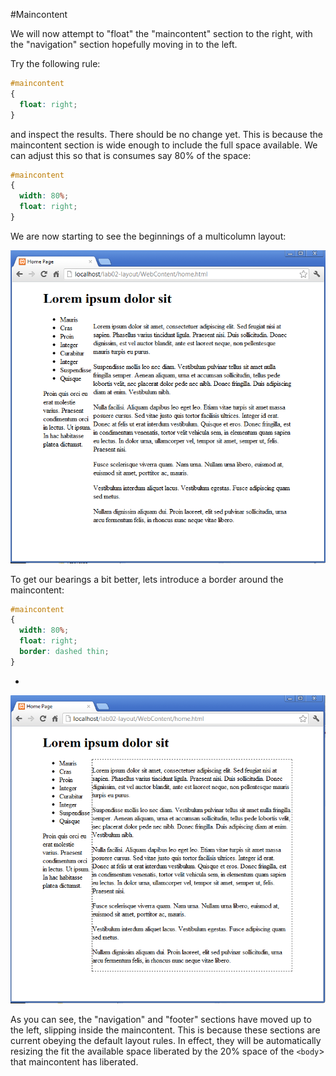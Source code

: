 #Maincontent

We will now attempt to "float" the "maincontent" section to the right, with the "navigation" section hopefully moving in to the left.

Try the following rule:

~~~css
#maincontent
{  
  float: right;  
}
~~~

and inspect the results. There should be no change yet. This is because the maincontent section is wide enough to include the full space available. We can adjust this so that is consumes say 80% of the space:

~~~css
#maincontent
{  
  width: 80%;
  float: right;  
}
~~~

We are now starting to see the beginnings of a multicolumn layout:

![](./img/03.png)

To get our bearings a bit better, lets introduce a border around the maincontent:

~~~css
#maincontent
{  
  width: 80%;
  float: right;  
  border: dashed thin;
}
~~~

-

![](./img/04.png)

As you can see, the "navigation" and "footer" sections have moved up to the left, slipping inside the maincontent. This is because these sections are current obeying the default layout rules. In effect, they will be automatically resizing the fit the available space liberated by the 20% space of the `<body`> that maincontent has liberated.
